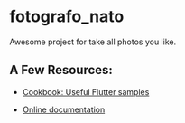 # fotografo_nato

Awesome project for take all photos you like.

## A Few Resources:

- [Cookbook: Useful Flutter samples](https://flutter.dev/docs/cookbook)

- [Online documentation](https://flutter.dev/docs)

